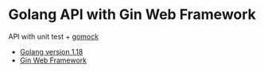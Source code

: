 # Golang API with Gin Web Framework
API with unit test + [gomock](https://github.com/golang/mock)

- [Golang version 1.18](https://golang.org/doc/go1.18)
- [Gin Web Framework](https://github.com/gin-gonic/gin)
